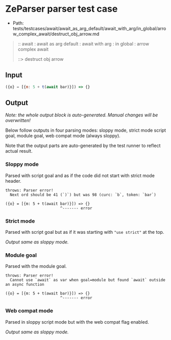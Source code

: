 # ZeParser parser test case

- Path: tests/testcases/await/await_as_arg_default/await_with_arg/in_global/arrow_complex_await/destruct_obj_arrow.md

> :: await : await as arg default : await with arg : in global : arrow complex await
>
> ::> destruct obj arrow

## Input

`````js
({o} = [{m: 5 + t(await bar)}]) => {}
`````

## Output

_Note: the whole output block is auto-generated. Manual changes will be overwritten!_

Below follow outputs in four parsing modes: sloppy mode, strict mode script goal, module goal, web compat mode (always sloppy).

Note that the output parts are auto-generated by the test runner to reflect actual result.

### Sloppy mode

Parsed with script goal and as if the code did not start with strict mode header.

`````
throws: Parser error!
  Next ord should be 41 (`)`) but was 98 (curc: `b`, token: `bar`)

({o} = [{m: 5 + t(await bar)}]) => {}
                        ^------- error
`````

### Strict mode

Parsed with script goal but as if it was starting with `"use strict"` at the top.

_Output same as sloppy mode._

### Module goal

Parsed with the module goal.

`````
throws: Parser error!
  Cannot use `await` as var when goal=module but found `await` outside an async function

({o} = [{m: 5 + t(await bar)}]) => {}
                        ^------- error
`````


### Web compat mode

Parsed in sloppy script mode but with the web compat flag enabled.

_Output same as sloppy mode._

